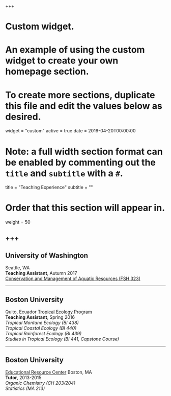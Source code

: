 +++
# Custom widget.
# An example of using the custom widget to create your own homepage section.
# To create more sections, duplicate this file and edit the values below as desired.
widget = "custom"
active = true
date = 2016-04-20T00:00:00

# Note: a full width section format can be enabled by commenting out the `title` and `subtitle` with a `#`.
title = "Teaching Experience"
subtitle = ""

# Order that this section will appear in.
weight = 50

+++
---
University of Washington
---
Seattle, WA  
**Teaching Assistant**, Autumn 2017  
[Conservation and Management of Aquatic Resources (FSH 323)](https://fish.uw.edu/wp-content/uploads/sites/4/2019/08/Syllabus-FISH323_AUT2018.pdf)

---
Boston University
---
Quito, Ecuador
[Tropical Ecology Program](https://www.bu.edu/cecb/tep/)  
**Teaching Assistant**, Spring 2016  
*Tropical Montane Ecology (BI 438)  
Tropical Coastal Ecology (BI 440)  
Tropical Rainforest Ecology (BI 439)  
Studies in Tropical Ecology (BI 441, Capstone Course)*

---
Boston University
---
[Educational Resource Center](https://www.bu.edu/erc/)
Boston, MA  
**Tutor**, 2013-2015  
*Organic Chemistry (CH 203/204)  
Statistics (MA 213)*
